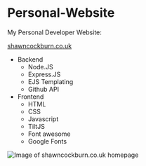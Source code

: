 # Personal-Website
My Personal Developer Website:

[shawncockburn.co.uk](https://www.shawncockburn.co.uk/)

* Backend
  * Node.JS
  * Express.JS
  * EJS Templating
  * Github API
* Frontend
  * HTML
  * CSS
  * Javascript
  * TiltJS
  * Font awesome
  * Google Fonts

![Image of shawncockburn.co.uk homepage](https://repository-images.githubusercontent.com/245103400/af6b3c80-cb34-11ea-82ba-4c89bd24a9dc)
